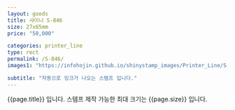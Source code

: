 ```yaml
---
layout: goods
title: 샤이니 S-846
size: 27x65mm
price: "50,000"

categories: printer_line
type: rect
permalink: /S-846/
images1: "https://infohojin.github.io/shinystamp_images/Printer_Line/S-846/S-846_1.jpg"

subtitle: "자동으로 잉크가 나오는 스템프 입니다."
---
```


{{page.title}} 입니다. 스템프 제작 가능한 최대 크기는 {{page.size}} 입니다. 